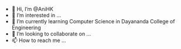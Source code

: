 - 👋 Hi, I’m @AniHK
- 👀 I’m interested in ...
- 🌱 I’m currently learning Computer Science in Dayananda College of Engineering
- 💞️ I’m looking to collaborate on ...
- 📫 How to reach me ...

<!---
AniHK/AniHK is a ✨ special ✨ repository because its `README.md` (this file) appears on your GitHub profile.
You can click the Preview link to take a look at your changes.
--->

